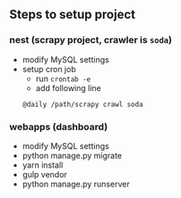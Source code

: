 ## Steps to setup project

### nest (scrapy project, crawler is ```soda```)

- modify MySQL settings
- setup cron job
  - run ```crontab -e```
  - add following line
  ```
  @daily /path/scrapy crawl soda
  ```

### webapps (dashboard)

- modify MySQL settings
- python manage.py migrate
- yarn install
- gulp vendor
- python manage.py runserver

